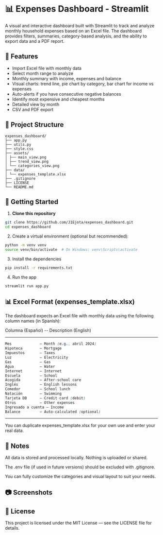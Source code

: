# 📊 Expenses Dashboard - Streamlit

A visual and interactive dashboard built with Streamlit to track and analyze monthly household expenses based on an Excel file. The dashboard provides filters, summaries, category-based analysis, and the ability to export data and a PDF report.

## 🧩 Features

- Import Excel file with monthly data
- Select month range to analyze
- Monthly summary with income, expenses and balance
- Visual charts: trend line, pie chart by category, bar chart for income vs expenses
- Auto-alerts if you have consecutive negative balances
- Identify most expensive and cheapest months
- Detailed view by month
- CSV and PDF export

## 📁 Project Structure

```
expenses_dashboard/
├── app.py
├── utils.py
├── style.css
├── assets/
│ ├── main_view.png
│ ├── trend_view.png
│ └── categories_view.png
├── data/
│ └── expenses_template.xlsx
├── .gitignore
├── LICENSE
└── README.md
```

## 🚀 Getting Started

1. **Clone this repository**

```bash
git clone https://github.com/J1Ejota/expenses_dashboard.git
cd expenses_dashboard
```

2. Create a virtual environment (optional but recommended):

```bash
python -m venv venv
source venv/bin/activate  # On Windows: venv\Scripts\activate
```

3. Install the dependencies

```bash
pip install -r requirements.txt
```

4. Run the app

```bash
streamlit run app.py
```

## 📊 Excel Format (expenses_template.xlsx)

The dashboard expects an Excel file with monthly data using the following column names (in Spanish):

Columna (Español) -- Description (English)

---

```scss
Mes             — Month (e.g., abril 2024)
Hipoteca        — Mortgage
Impuestos       — Taxes
Luz             — Electricity
Gas             — Gas
Agua            — Water
Internet        — Internet
Escuela         — School
Acogida         — After-school care
Inglés          — English lessons
Comedor         — School lunch
Natación        — Swimming
Tarjeta DB      — Credit card (debit)
Otros           — Other expenses
Ingresado a cuenta — Income
Balance         — Auto-calculated (optional)
```

---

You can duplicate expenses_template.xlsx for your own use and enter your real data.

## 📌 Notes

All data is stored and processed locally. Nothing is uploaded or shared.

The .env file (if used in future versions) should be excluded with .gitignore.

You can fully customize the categories and visual layout to suit your needs.

## 📷 Screenshots

## 📜 License

This project is licensed under the MIT License — see the LICENSE file for details.
